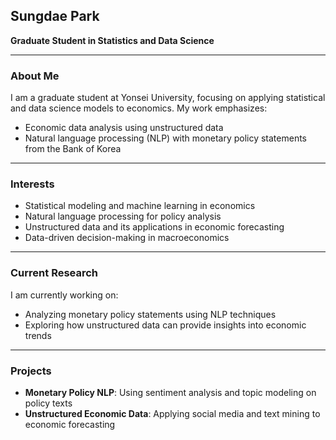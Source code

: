 
## Sungdae Park  
**Graduate Student in Statistics and Data Science**  

---

### About Me  
I am a graduate student at Yonsei University, focusing on applying statistical and data science models to economics. My work emphasizes:  
- Economic data analysis using unstructured data  
- Natural language processing (NLP) with monetary policy statements from the Bank of Korea  

---

### Interests  
- Statistical modeling and machine learning in economics  
- Natural language processing for policy analysis  
- Unstructured data and its applications in economic forecasting  
- Data-driven decision-making in macroeconomics  

---

### Current Research  
I am currently working on:  
- Analyzing monetary policy statements using NLP techniques  
- Exploring how unstructured data can provide insights into economic trends  

---

### Projects  
- **Monetary Policy NLP**: Using sentiment analysis and topic modeling on policy texts  
- **Unstructured Economic Data**: Applying social media and text mining to economic forecasting  

